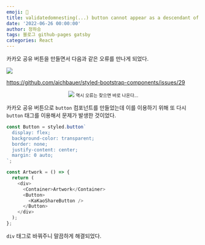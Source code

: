 ```yaml
---
emoji: 🔮
title: validatedomnesting(...) button cannot appear as a descendant of button 오류 해결
date: '2022-06-26 00:00:00'
author: 정하승
tags: 블로그 github-pages gatsby
categories: React
---
```


카카오 공유 버튼을 만들면서 다음과 같은 오류를 만나게 되었다.

![](https://velog.velcdn.com/images/gktmd652/post/51b30bd6-c621-41ae-bb3d-3d15c4829ba8/image.png)

https://github.com/aichbauer/styled-bootstrap-components/issues/29

<div align='center'>
<img src="https://velog.velcdn.com/images/gktmd652/post/234b1e34-3506-4c2f-8830-9a49b83bff11/image.png"/>
<small align='center'>역시 오류는 찾으면 바로 나온다...</small>
</div>

카카오 공유 버튼으로 `button` 컴포넌트를 만들었는데 이를 이용하기 위해 또 다시 `button` 태그를 이용해서 문제가 발생한 것이었다.

```ts
const Button = styled.button`
  display: flex;
  background-color: transparent;
  border: none;
  justify-content: center;
  margin: 0 auto;
`;

const Artwork = () => {
  return (
    <div>
      <Container>Artwork</Container>
      <Button>
        <KaKaoShareButton />
      </Button>
    </div>
  );
};
```

`div` 태그로 바꿔주니 말끔하게 해결되었다.
